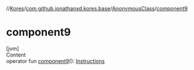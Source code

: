 //[Kores](../../index.md)/[com.github.jonathanxd.kores.base](../index.md)/[AnonymousClass](index.md)/[component9](component9.md)



# component9  
[jvm]  
Content  
operator fun [component9](component9.md)(): [Instructions](../../com.github.jonathanxd.kores/-instructions/index.md)  



